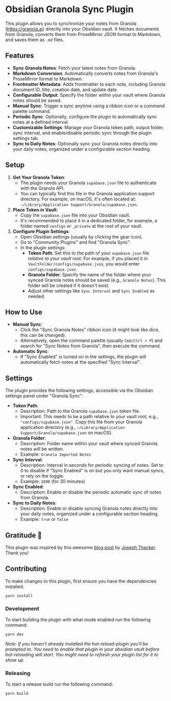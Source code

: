 # Obsidian Granola Sync Plugin

This plugin allows you to synchronize your notes from Granola (https://granola.ai) directly into your Obsidian vault. It fetches documents from Granola, converts them from ProseMirror JSON format to Markdown, and saves them as `.md` files.

## Features

- **Sync Granola Notes**: Fetch your latest notes from Granola.
- **Markdown Conversion**: Automatically converts notes from Granola's ProseMirror format to Markdown.
- **Frontmatter Metadata**: Adds frontmatter to each note, including Granola document ID, title, creation date, and update date.
- **Configurable Output**: Specify the folder within your vault where Granola notes should be saved.
- **Manual Sync**: Trigger a sync anytime using a ribbon icon or a command palette command.
- **Periodic Sync**: Optionally, configure the plugin to automatically sync notes at a defined interval.
- **Customizable Settings**: Manage your Granola token path, output folder, sync interval, and enable/disable periodic sync through the plugin settings tab.
- **Sync to Daily Notes**: Optionally sync your Granola notes directly into your daily notes, organized under a configurable section heading.

## Setup

1.  **Get Your Granola Token**:
    *   The plugin needs your Granola `supabase.json` file to authenticate with the Granola API.
    *   You can typically find this file in the Granola application support directory. For example, on macOS, it's often located at: `~/Library/Application Support/Granola/supabase.json`.
2.  **Place Token in Vault**:
    *   Copy the `supabase.json` file into your Obsidian vault.
    *   It's recommended to place it in a dedicated folder, for example, a folder named `configs` or `_private` at the root of your vault.
3.  **Configure Plugin Settings**:
    *   Open Obsidian settings (usually by clicking the gear icon).
    *   Go to "Community Plugins" and find "Granola Sync".
    *   In the plugin settings:
        *   **Token Path**: Set this to the path of your `supabase.json` file *relative to your vault root*. For example, if you placed it in `VaultFolder/configs/supabase.json`, you would enter `configs/supabase.json`.
        *   **Granola Folder**: Specify the name of the folder where your synced Granola notes should be saved (e.g., `Granola Notes`). This folder will be created if it doesn't exist.
        *   Adjust other settings like `Sync Interval` and `Sync Enabled` as needed.

## How to Use

-   **Manual Sync**:
    *   Click the "Sync Granola Notes" ribbon icon (it might look like dice, this can be changed).
    *   Alternatively, open the command palette (usually `Cmd/Ctrl + P`) and search for "Sync Notes from Granola", then execute the command.
-   **Automatic Sync**:
    *   If "Sync Enabled" is turned on in the settings, the plugin will automatically fetch notes at the specified "Sync Interval".

## Settings

The plugin provides the following settings, accessible via the Obsidian settings panel under "Granola Sync":

-   **Token Path**:
    *   Description: Path to the Granola `supabase.json` token file.
    *   Important: This needs to be a path relative to your vault root, e.g., `"configs/supabase.json"`. Copy this file from your Granola application directory (e.g., `~/Library/Application Support/Granola/supabase.json` on macOS).
-   **Granola Folder**:
    *   Description: Folder name within your vault where synced Granola notes will be written.
    *   Example: `Granola Imported Notes`
-   **Sync Interval**:
    *   Description: Interval in seconds for periodic syncing of notes. Set to 0 to disable if "Sync Enabled" is on but you only want manual syncs, or rely on the toggle.
    *   Example: `1800` (for 30 minutes)
-   **Sync Enabled**:
    *   Description: Enable or disable the periodic automatic sync of notes from Granola.
-   **Sync to Daily Notes**:
    *   Description: Enable or disable syncing Granola notes directly into your daily notes, organized under a configurable section heading.
    *   Example: `true` or `false`

## Gratitude 🙏

This plugin was inspired by this awesome [blog post](https://josephthacker.com/hacking/2025/05/08/reverse-engineering-granola-notes.html) by [Joseph Thacker](https://josephthacker.com). Thank you!


## Contributing

To make changes to this plugin, first ensure you have the dependencies installed.

```
yarn install
```

### Development

To start building the plugin with what mode enabled run the following command:

```
yarn dev
```

_Note: If you haven't already installed the hot-reload-plugin you'll be prompted to. You need to enable that plugin in your obsidian vault before hot-reloading will start. You might need to refresh your plugin list for it to show up._

### Releasing

To start a release build run the following command:

```
yarn build
```

